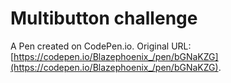 # Multibutton challenge

A Pen created on CodePen.io. Original URL: [https://codepen.io/Blazephoenix_/pen/bGNaKZG](https://codepen.io/Blazephoenix_/pen/bGNaKZG).

